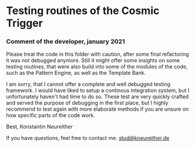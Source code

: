 # Testing routines of the Cosmic Trigger
### Comment of the developer, january 2021

Please treat the code in this folder with caution, after some final refactoring it was not debugged anymore.
Still it might offer some insights on some testing routines, that were also build into some of the modules of
the code, such as the Pattern Engine, as well as the Template Bank. 

I am sorry, that I cannot offer a complete and well debugged testing framework. I would have liked to setup 
a continous integration system, but I unfortunately haven't had time to do so. These test are very quickly crafted
and served the purpose of debugging in the first place, but I highly recommend to test again with more elaborate methods
if you are unsure on how specific parts of the code work. 


Best,
Konstantin Neureither

If you have questions, feel free to contact me.
stud@kneureither.de